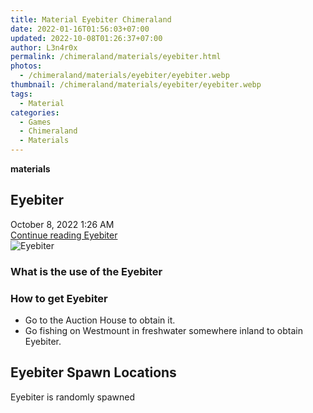 ```yaml
---
title: Material Eyebiter Chimeraland
date: 2022-01-16T01:56:03+07:00
updated: 2022-10-08T01:26:37+07:00
author: L3n4r0x
permalink: /chimeraland/materials/eyebiter.html
photos:
  - /chimeraland/materials/eyebiter/eyebiter.webp
thumbnail: /chimeraland/materials/eyebiter/eyebiter.webp
tags:
  - Material
categories:
  - Games
  - Chimeraland
  - Materials
---
```


<section id="bootstrap-wrapper">
  <link
    rel="stylesheet"
    href="https://rawcdn.githack.com/dimaslanjaka/Web-Manajemen/0c3b5aa1813bd4abcd2c11bf3e37928b15c28664/css/bootstrap-5-3-0-alpha3-wrapper.css"
  />
  <div
    class="row g-0 border rounded overflow-hidden flex-md-row mb-4 shadow-sm position-relative bg-light text-dark"
  >
    <div class="col p-4 d-flex flex-column position-static">
      <strong class="d-inline-block mb-2 text-success">materials</strong>
      <h2 class="mb-0">Eyebiter</h2>
      <div class="mb-1 text-muted">October 8, 2022 1:26 AM</div>
      <a
        href="/chimeraland/materials/eyebiter.html"
        class="stretched-link d-none"
        >Continue reading Eyebiter</a
      >
    </div>
    <div class="col-auto d-none d-lg-block">
      <img src="/chimeraland/materials/eyebiter/eyebiter.webp" alt="Eyebiter" />
    </div>
  </div>
  <div class="row bg-light text-dark">
    <div class="col-lg-6 col-12 mb-2">
      <div class="card">
        <div class="card-body">
          <h3 class="card-title">What is the use of the Eyebiter</h3>
          <div class="card-text"><ul></ul></div>
        </div>
      </div>
    </div>
    <div class="col-lg-6 col-12 mb-2">
      <div class="card">
        <div class="card-body">
          <h3 class="card-title">How to get Eyebiter</h3>
          <div class="card-text">
            <ul>
              <li>Go to the Auction House to obtain it.</li>
              <li>
                Go fishing on Westmount in freshwater somewhere inland to obtain
                Eyebiter.
              </li>
            </ul>
          </div>
        </div>
      </div>
    </div>
    <div class="col-12 mb-2">
      <h2>Eyebiter Spawn Locations</h2>
      <p>Eyebiter is randomly spawned</p>
    </div>
  </div>
</section>